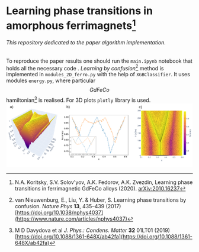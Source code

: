 # Learning phase transitions in amorphous ferrimagnets[^1]
###### This repository dedicated to the paper algorithm implementation.

To reproduce the paper results one should run the `main.ipynb` notebook that holds all the necessary code . *Learning by confusion*[^2] method is implemented in `modules_2D_ferro.py` with the help of `XGBClassifier`. It uses modules `energy.py`, where particular $$GdFeCo$$ hamiltonian[^3] is realised. For 3D plots `plotly` library is used.
![plots](plots.png)
[^1]: N.A. Koritsky, S.V. Solov'yov, A.K. Fedorov, A.K. Zvezdin, Learning phase transitions in ferrimagnetic GdFeCo alloys (2020). [arXiv:2010.16237](https://arxiv.org/abs/2010.16237)
[^2]: van Nieuwenburg, E., Liu, Y. & Huber, S. Learning phase transitions by confusion. *Nature Phys* **13**, 435–439 (2017)[https://doi.org/10.1038/nphys4037](https://www.nature.com/articles/nphys4037)
[^3]: M D Davydova et al *J. Phys.: Condens. Matter* **32** 01LT01 (2019) [https://doi.org/10.1088/1361-648X/ab42fa](https://doi.org/10.1088/1361-648X/ab42fa)